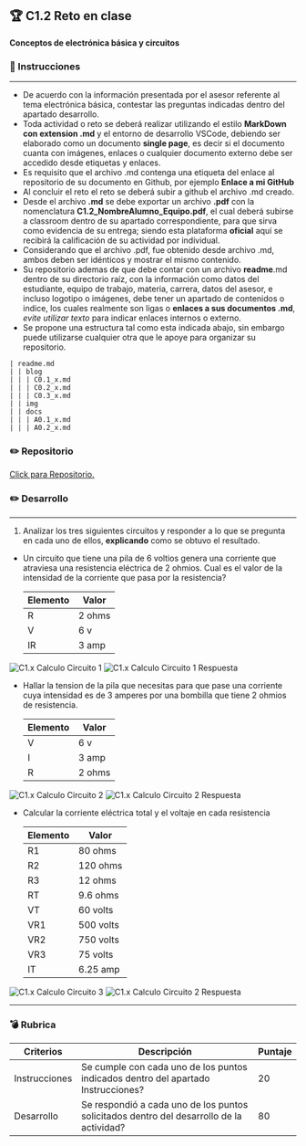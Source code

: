 ## :trophy: C1.2 Reto en clase

**Conceptos de electrónica básica y circuitos**

### :blue_book: Instrucciones
___

- De acuerdo con la información presentada por el asesor referente al tema electrónica básica, contestar las preguntas indicadas dentro del apartado desarrollo.
- Toda actividad o reto se deberá realizar utilizando el estilo **MarkDown con extension .md** y el entorno de desarrollo VSCode, debiendo ser elaborado como un documento **single page**, es decir si el documento cuanta con imágenes, enlaces o cualquier documento externo debe ser accedido desde etiquetas y enlaces.
- Es requisito que el archivo .md contenga una etiqueta del enlace al repositorio de su documento en Github, por ejemplo **Enlace a mi GitHub**
- Al concluir el reto el reto se deberá subir a github el archivo .md creado.
- Desde el archivo **.md** se debe exportar un archivo **.pdf** con la nomenclatura **C1.2_NombreAlumno_Equipo.pdf**, el cual deberá subirse a classroom dentro de su apartado correspondiente, para que sirva como evidencia de su entrega; siendo esta plataforma **oficial** aquí se recibirá la calificación de su actividad por individual.
- Considerando que el archivo .pdf, fue obtenido desde archivo .md, ambos deben ser idénticos y mostrar el mismo contenido.
- Su repositorio ademas de que debe contar con un archivo **readme**.md dentro de su directorio raíz, con la información como datos del estudiante, equipo de trabajo, materia, carrera, datos del asesor, e incluso logotipo o imágenes, debe tener un apartado de contenidos o indice, los cuales realmente son ligas o **enlaces a sus documentos .md**, _evite utilizar texto_ para indicar enlaces internos o externo.
- Se propone una estructura tal como esta indicada abajo, sin embargo puede utilizarse cualquier otra que le apoye para organizar su repositorio.

``` 
| readme.md
| | blog
| | | C0.1_x.md
| | | C0.2_x.md
| | | C0.3_x.md
| | img
| | docs
| | | A0.1_x.md
| | | A0.2_x.md
```
### :pencil2: Repositorio
[Click para Repositorio.]([https://github.com/CarolinaDominguez18/SistemasProgramables])

### :pencil2: Desarrollo
___
1. Analizar los tres siguientes circuitos y responder a lo que se pregunta en cada uno de ellos, **explicando** como se obtuvo el resultado.

+ Un circuito que tiene una pila de 6 voltios genera una corriente que atraviesa una resistencia eléctrica de 2 ohmios. Cual es el valor de la intensidad de la corriente que pasa por la resistencia?
  
   
    Elemento | Valor | 
    ---------|----------|
    R | 2 ohms | 
    V | 6 v | 
    IR |3 amp | 

![C1.x Calculo Circuito 1](.Img/C1.x_CalculoCircuito-1.png)
![C1.x Calculo Circuito 1 Respuesta](.Img/C1.x_CalculoCircuito_Respuesta.png)

+ Hallar la tension de la pila que necesitas para que pase una corriente cuya intensidad es de 3 amperes por una bombilla que tiene 2 ohmios de resistencia.

    Elemento | Valor | 
    ---------|----------|
    V | 6 v | 
    I | 3 amp | 
    R | 2 ohms | 

![C1.x Calculo Circuito 2](.Img/C1.x_CalculoCircuito-2.png)
![C1.x Calculo Circuito 2 Respuesta](.Img/C1.x_CalculoCircuito-2_Respuesta.png)

+ Calcular la corriente eléctrica total y el voltaje en cada resistencia 

    Elemento | Valor | 
    ---------|----------|
    R1 | 80 ohms | 
    R2 | 120 ohms | 
    R3 | 12 ohms | 
    RT | 9.6 ohms | 
    VT | 60 volts | 
    VR1 | 500 volts | 
    VR2 | 750 volts |     
    VR3 | 75 volts | 
    IT |  6.25 amp | 


![C1.x Calculo Circuito 3](.Img/C1.x_CalculoCircuito-3.png)
![C1.x Calculo Circuito 2 Respuesta](.Img/C1.x_CalculoCircuito-3_Respuesta.png)
___

### :bomb: Rubrica

| Criterios     | Descripción                                                                                  | Puntaje |
| ------------- | -------------------------------------------------------------------------------------------- | ------- |
| Instrucciones | Se cumple con cada uno de los puntos indicados dentro del apartado Instrucciones?            | 20 |
| Desarrollo    | Se respondió a cada uno de los puntos solicitados dentro del desarrollo de la actividad?     | 80      |
